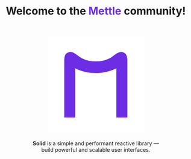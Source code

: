 <h1 align="center">Welcome to the <span style="color:#6c2de4">Mettle</span> community!</h1>
<br/>
<p align="center">
  <img src="./logo.png" alt="Mettle logo">
  <br/><br/>
  <b>Solid</b> is a simple and performant reactive library &mdash;
  <br/>
  build powerful and scalable user interfaces.
  <br/><br/>
</p>
